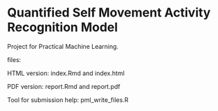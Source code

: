 Quantified Self Movement Activity Recognition Model
========

Project for Practical Machine Learning.

files:

HTML version:
index.Rmd and index.html

PDF version:
report.Rmd and report.pdf


Tool for submission help:
pml_write_files.R

